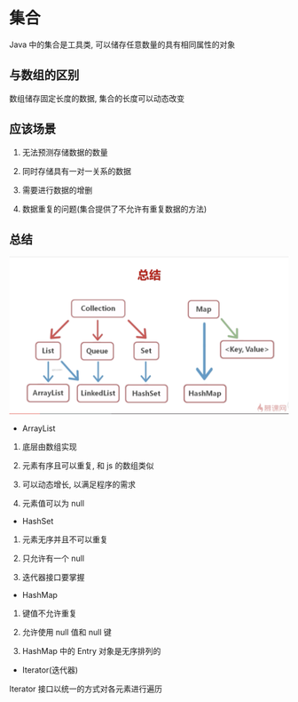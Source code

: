 # 集合

Java 中的集合是工具类, 可以储存任意数量的具有相同属性的对象

## 与数组的区别

数组储存固定长度的数据, 集合的长度可以动态改变

## 应该场景

1. 无法预测存储数据的数量

2. 同时存储具有一对一关系的数据

3. 需要进行数据的增删

4. 数据重复的问题(集合提供了不允许有重复数据的方法)

## 总结

![6i3yXq](./images/6i3yXq.png)

- ArrayList

1. 底层由数组实现

2. 元素有序且可以重复, 和 js 的数组类似

3. 可以动态增长, 以满足程序的需求

4. 元素值可以为 null

- HashSet

1. 元素无序并且不可以重复

2. 只允许有一个 null

3. 迭代器接口要掌握

- HashMap

1. 键值不允许重复

2. 允许使用 null 值和 null 键

3. HashMap 中的 Entry 对象是无序排列的

- Iterator(迭代器)

Iterator 接口以统一的方式对各元素进行遍历
